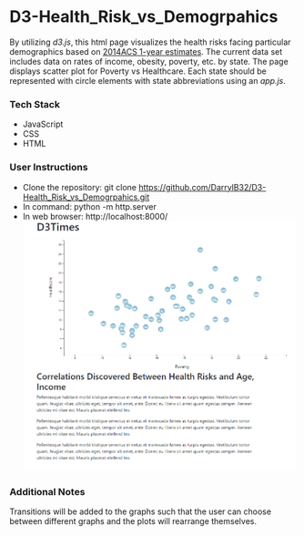 # D3-Health_Risk_vs_Demogrpahics
By utilizing *d3.js*, this html page visualizes the health risks facing particular demographics based on [2014ACS 1-year estimates](Static/data/data.csv). The current data set includes data on rates of income, obesity, poverty, etc. by state. The page displays scatter plot for Poverty vs Healthcare. Each state should be represented with circle elements with state abbreviations  using an *app.js*.

### Tech Stack
* JavaScript
* CSS
* HTML

### User Instructions
* Clone the repository: git clone https://github.com/DarrylB32/D3-Health_Risk_vs_Demogrpahics.git  
*  In command: python -m http.server 
*  In web browser: http://localhost:8000/
![Screenshot](ReadMe_Resources/Screenshot.png)
 
### Additional Notes
Transitions will be added to the graphs such that the user can choose between different graphs and the plots will rearrange themselves.